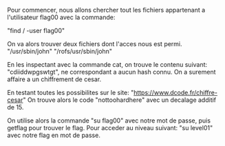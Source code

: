 Pour commencer, nous allons chercher tout les fichiers appartenant a l'utilisateur flag00 avec la commande:

"find / -user flag00"

On va alors trouver deux fichiers dont l'acces nous est permi.
"/usr/sbin/john"
"/rofs/usr/sbin/john"

En les inspectant avec la commande cat, on trouve le contenu suivant: "cdiiddwpgswtgt", ne correspondant a aucun hash connu.
On a surement affaire a un chiffrement de cesar.

En testant toutes les possibilites sur le site: "https://www.dcode.fr/chiffre-cesar"
On trouve alors le code "nottoohardhere" avec un decalage additif de 15.

On utilise alors la commande "su flag00" avec notre mot de passe, puis getflag pour trouver le flag.
Pour acceder au niveau suivant: "su level01" avec notre flag en mot de passe.

